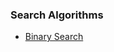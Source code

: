 ### Search Algorithms

* [Binary Search](https://github.com/jiangxq18/leetcode/blob/master/Introduction-of-Algorithms/search/binary_search.cc)